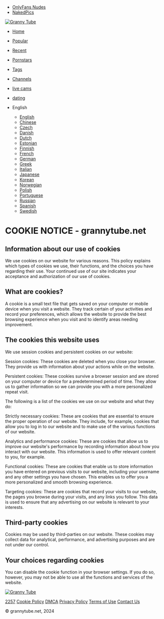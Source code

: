* [OnlyFans Nudes](https://www.topfapgirls.com/)
* [NakedPics](https://nakedpornpics.com/)

[![Granny Tube](/grannytubem.svg)](http://www.grannytube.net/)

* [Home](http://www.grannytube.net/)
* [Popular](http://www.grannytube.net/best/)
* [Recent](http://www.grannytube.net/recent/)
* [Pornstars](http://www.grannytube.net/profiles/)
* [Tags](http://www.grannytube.net/tag-list/)
* [Channels](http://www.grannytube.net/channel/)
* [live cams](https://go.bbrdbr.com/?campaignId=videos&userId=5ee8cbf1f3533d9bcb51e292e0d02f5dc71df85d02842e5e92313215c4879235)
* [dating](http://a.labadena.com/api/direct/482186?s1=%subid1%&kw=)
* English
    
    * [English](http://www.grannytube.net/cookie-policy/)
    * [Chinese](http://www.grannytube.net/cn/cookie-policy/)
    * [Czech](http://www.grannytube.net/cz/cookie-policy/)
    * [Danish](http://www.grannytube.net/dk/cookie-policy/)
    * [Dutch](http://www.grannytube.net/nl/cookie-policy/)
    * [Estonian](http://www.grannytube.net/ee/cookie-policy/)
    * [Finnish](http://www.grannytube.net/fi/cookie-policy/)
    * [French](http://www.grannytube.net/fr/cookie-policy/)
    * [German](http://www.grannytube.net/de/cookie-policy/)
    * [Greek](http://www.grannytube.net/gr/cookie-policy/)
    * [Italian](http://www.grannytube.net/it/cookie-policy/)
    * [Japanese](http://www.grannytube.net/jp/cookie-policy/)
    * [Korean](http://www.grannytube.net/kr/cookie-policy/)
    * [Norwegian](http://www.grannytube.net/no/cookie-policy/)
    * [Polish](http://www.grannytube.net/pl/cookie-policy/)
    * [Portuguese](http://www.grannytube.net/pt/cookie-policy/)
    * [Russian](http://www.grannytube.net/ru/cookie-policy/)
    * [Spanish](http://www.grannytube.net/es/cookie-policy/)
    * [Swedish](http://www.grannytube.net/se/cookie-policy/)
    

COOKIE NOTICE - grannytube.net
==============================

Information about our use of cookies
------------------------------------

We use cookies on our website for various reasons. This policy explains which types of cookies we use, their functions, and the choices you have regarding their use. Your continued use of our site indicates your acceptance and authorization of our use of cookies.

What are cookies?
-----------------

A cookie is a small text file that gets saved on your computer or mobile device when you visit a website. They track certain of your activities and record your preferences, which allows the website to provide the best browsing experience when you visit and to identify areas needing improvement.

The cookies this website uses
-----------------------------

We use session cookies and persistent cookies on our website:

Session cookies: These cookies are deleted when you close your browser. They provide us with information about your actions while on the website.

Persistent cookies: These cookies survive a browser session and are stored on your computer or device for a predetermined period of time. They allow us to gather information so we can provide you with a more personalized repeat visit.

  

The following is a list of the cookies we use on our website and what they do:

Strictly necessary cookies: These are cookies that are essential to ensure the proper operation of our website. They include, for example, cookies that allow you to log in to our website and to make use of the various functions of our website.

Analytics and performance cookies: These are cookies that allow us to improve our website's performance by recording information about how you interact with our website. This information is used to offer relevant content to you, for example.

Functional cookies: These are cookies that enable us to store information you have entered on previous visits to our website, including your username and any other settings you have chosen. This enables us to offer you a more personalized and smooth browsing experience.

Targeting cookies: These are cookies that record your visits to our website, the pages you browse during your visits, and any links you follow. This data is used to ensure that any advertising on our website is relevant to your interests.

Third-party cookies
-------------------

Cookies may be used by third-parties on our website. These cookies may collect data for analytical, performance, and advertising purposes and are not under our control.

Your choices regarding cookies
------------------------------

You can disable the cookie function in your browser settings. If you do so, however, you may not be able to use all the functions and services of the website.

[![Granny Tube](/grannytubem.svg)](http://www.grannytube.net/)

[2257](http://www.grannytube.net/2257/) [Cookie Policy](http://www.grannytube.net/cookie-policy/) [DMCA](http://www.grannytube.net/dmca/) [Privacy Policy](http://www.grannytube.net/privacy-policy/) [Terms of Use](http://www.grannytube.net/terms/) [Contact Us](http://www.grannytube.net/contact/)

© grannytube.net, 2024